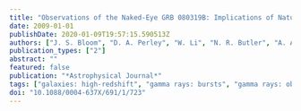 ```yaml
---
title: "Observations of the Naked-Eye GRB 080319B: Implications of Nature's Brightest Explosion"
date: 2009-01-01
publishDate: 2020-01-09T19:57:15.590513Z
authors: ["J. S. Bloom", "D. A. Perley", "W. Li", "N. R. Butler", "A. A. Miller", "D. Kocevski", "D. A. Kann", "R. J. Foley", "H. -W. Chen", "A. V. Filippenko", "D. L. Starr", "B. Macomber", "J. X. Prochaska", "R. Chornock", "D. Poznanski", "S. Klose", "M. F. Skrutskie", "S. Lopez", "P. Hall", "K. Glazebrook", "C. H. Blake"]
publication_types: ["2"]
abstract: ""
featured: false
publication: "*Astrophysical Journal*"
tags: ["galaxies: high-redshift", "gamma rays: bursts", "gamma rays: observations", "supernovae: general", "Astrophysics"]
doi: "10.1088/0004-637X/691/1/723"
---
```


